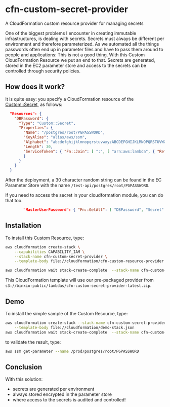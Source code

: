 # cfn-custom-secret-provider
A CloudFormation custom resource provider for managing secrets

One of the biggest problems I encounter in creating immutable infrastructures, is dealing with secrets. Secrets must always be different per
environment and therefore parameterized. As we automated all the things passwords often end up in parameter files and have to pass them around 
to people and applications: This is not a good thing. With this Custom CloudFormation Resource we put an end to that. Secrets are generated, 
stored in the EC2 parameter store and access to the secrets can be controlled through security policies.

## How does it work?
It is quite easy: you specify a CloudFormation resource of the [Custom::Secret](docs/Custom%3A%3ASecret.md), as follows:

```json
  "Resources": {
    "DBPassword": {
      "Type": "Custom::Secret",
      "Properties": {
        "Name": "/postgres/root/PGPASSWORD",
        "KeyAlias": "alias/aws/ssm",
        "Alphabet": "abcdefghijklmnopqrstuvwxyzABCDEFGHIJKLMNOPQRSTUVWXYZ0123456789_@#!",
        "Length": 30,
        "ServiceToken": { "Fn::Join": [ ":", [ "arn:aws:lambda", { "Ref": "AWS::Region" }, { "Ref": "AWS::AccountId" }, "function:CFNCustomSecretProvider" ] ]
        }
      }
    }
  }
```
After the deployment, a 30 character random string can be found in the EC Parameter Store with the name `/test-api/postgres/root/PGPASSWORD`.

If you need to access the secret in your cloudformation module, you can do that too.

```json
        "MasterUserPassword": { "Fn::GetAtt": [ "DBPassword", "Secret" }}
```

## Installation
To install this Custom Resource, type:

```sh
aws cloudformation create-stack \
	--capabilities CAPABILITY_IAM \
	--stack-name cfn-custom-secret-provider \
	--template-body file://cloudformation/cfn-custom-resource-provider.json 

aws cloudformation wait stack-create-complete  --stack-name cfn-custom-secret-provider 
```

This CloudFormation template will use our pre-packaged provider from `s3://binxio-public/lambdas/cfn-custom-secret-provider-latest.zip`.


## Demo
To install the simple sample of the Custom Resource, type:

```sh
aws cloudformation create-stack --stack-name cfn-custom-secret-provider-demo \
	--template-body file://cloudformation/demo-stack.json
aws cloudformation wait stack-create-complete  --stack-name cfn-custom-secret-provider-demo
```

to validate the result, type:

```sh
aws ssm get-parameter --name /prod/postgres/root/PGPASSWORD 
```

## Conclusion
With this solution: 

- secrets are generated per environment
- always stored encrypted in the parameter store 
- where access to the secrets is audited and controlled!

